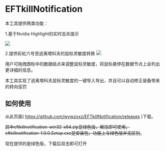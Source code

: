 # EFTkillNotification

本工具提供两类功能：

1.基于Nvidia Highlight的实时击杀提示

![]( http://raw.githubusercontent.com/wywzxxz/EFTkillNotification/master/image/1.png)

2.提供彩虹六号至逃离塔科夫的鼠标灵敏度转换
![]( http://raw.githubusercontent.com/wywzxxz/EFTkillNotification/master/image/1.png )

用户可拖拽图标中的数据结点来调整鼠标灵敏度，将鼠标悬停在数据节点上会列出更详细的信息。

本工具实现了逃离塔科夫鼠标灵敏度的一键导入导出，并且可以自动修正装备带来的转向惩罚

## 如何使用
从此页面( https://github.com/wywzxxz/EFTkillNotification/releases  )下载。

~~其中eftkillnotification-win32-x64.zip是绿色版，解压即可使用。
eftkillnotification-1.0.0.Setup.exe是安装包，功能上与绿色版并无区别~~。

现在提供的是绿色版，下载后双击即可打开